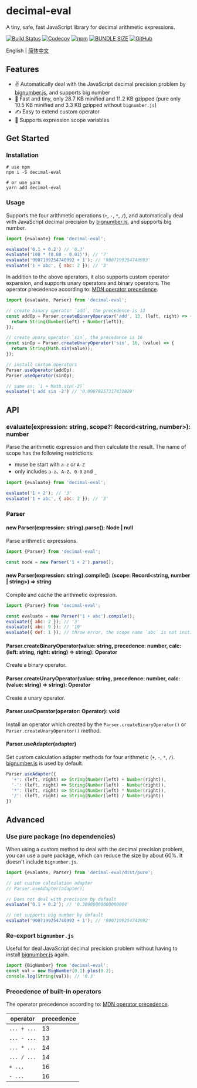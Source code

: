 # decimal-eval
A tiny, safe, fast JavaScript library for decimal arithmetic expressions.

[![Build Status](https://www.travis-ci.com/peakchen90/decimal-eval.svg?branch=master)](https://www.travis-ci.com/peakchen90/decimal-eval)
[![Codecov](https://img.shields.io/codecov/c/github/peakchen90/decimal-eval.svg)](https://codecov.io/gh/peakchen90/decimal-eval)
[![npm](https://img.shields.io/npm/v/decimal-eval.svg)](https://www.npmjs.com/package/decimal-eval)
[![BUNDLE SIZE](https://badgen.net/bundlephobia/minzip/decimal-eval)](https://bundlephobia.com/result?p=decimal-eval)
[![GitHub](https://img.shields.io/github/license/mashape/apistatus.svg)](https://github.com/peakchen90/decimal-eval/blob/master/LICENSE)

English | [简体中文](./README.ZH-CN.md)

## Features
- :v: Automatically deal with the JavaScript decimal precision problem by [bignumber.js](https://github.com/MikeMcl/bignumber.js), and supports big number
- :rocket: Fast and tiny, only 28.7 KB minified and 11.2 KB gzipped (pure only 10.5 KB minified and 3.3 KB gzipped without `bignumber.js`)
- :writing_hand: Easy to extend custom operator
- :vulcan_salute: Supports expression scope variables

## Get Started

### Installation
```
# use npm
npm i -S decimal-eval

# or use yarn
yarn add decimal-eval
```


### Usage
Supports the four arithmetic operations (`+`, `-`, `*`, `/`),
and automatically deal with JavaScript decimal precision by [bignumber.js](https://github.com/MikeMcl/bignumber.js), and supports big number.

```js
import {evaluate} from 'decimal-eval';

evaluate('0.1 + 0.2') // '0.3'
evaluate('100 * (0.08 - 0.01)'); // '7'
evaluate('9007199254740992 + 1'); // '9007199254740993'
evaluate('1 + abc', { abc: 2 }); // '3'
```

In addition to the above operators, it also supports custom operator expansion,
and supports unary operators and binary operators.
The operator precedence according to: [MDN operator precedence](https://developer.mozilla.org/en-US/docs/Web/JavaScript/Reference/Operators/Operator_Precedence).

```js
import {evaluate, Parser} from 'decimal-eval';

// create binary operator `add`, the precedence is 13
const addOp = Parser.createBinaryOperator('add', 13, (left, right) => {
  return String(Number(left) + Number(left));
});

// create unary operator `sin`, the precedence is 16
const sinOp = Parser.createUnaryOperator('sin', 16, (value) => {
  return String(Math.sin(value));
});

// install custom operators
Parser.useOperator(addOp);
Parser.useOperator(sinOp);

// same as: `1 + Math.sin(-2)`
evaluate('1 add sin -2') // '0.09070257317431829'
```


## API
### evaluate(expression: string, scope?: Record<string, number>): number
Parse the arithmetic expression and then calculate the result. The name of scope has the following restrictions:
- muse be start with `a-z` or `A-Z`
- only includes `a-z`、`A-Z`、`0-9` and `_`

```js
import {evaluate} from 'decimal-eval';

evaluate('1 + 2'); // '3'
evaluate('1 + abc', { abc: 2 }); // '3'
```

### Parser

#### new Parser(expression: string).parse(): Node | null
Parse arithmetic expressions.

```js
import {Parser} from 'decimal-eval';

const node = new Parser('1 + 2').parse();
```

#### new Parser(expression: string).compile(): (scope: Record<string, number | string>) => string
Compile and cache the arithmetic expression.

```js
import {Parser} from 'decimal-eval';

const evaluate = new Parser('1 + abc').compile();
evaluate({ abc: 2 }); // '3'
evaluate({ abc: 9 }); // '10'
evaluate({ def: 1 }); // throw error, the scope name `abc` is not initialized
```

#### Parser.createBinaryOperator(value: string, precedence: number, calc: (left: string, right: string) => string): Operator
Create a binary operator.

#### Parser.createUnaryOperator(value: string, precedence: number, calc: (value: string) => string): Operator
Create a unary operator.

#### Parser.useOperator(operator: Operator): void
Install an operator which created by the `Parser.createBinaryOperator()` or `Parser.createUnaryOperator()` method.

#### Parser.useAdapter(adapter)
Set custom calculation adapter methods for four arithmetic (`+`, `-`, `*`, `/`).
[bignumber.js](https://github.com/MikeMcl/bignumber.js) is used by default.

```js
Parser.useAdapter({
  '+': (left, right) => String(Number(left) + Number(right)),
  '-': (left, right) => String(Number(left) - Number(right)),
  '*': (left, right) => String(Number(left) * Number(right)),
  '/': (left, right) => String(Number(left) / Number(right))
})
```


## Advanced

### Use pure package (no dependencies)
When using a custom method to deal with the decimal precision problem, you can use a pure package, which can reduce the size by about 60%.
It doesn't include `bignumber.js`.

```js
import {evaluate, Parser} from 'decimal-eval/dist/pure';

// set custom calculation adapter
// Parser.useAdapter(adapter);

// Does not deal with precision by default
evaluate('0.1 + 0.2'); // '0.30000000000000004'

// not supports big number by default
evaluate('9007199254740992 + 1'); // '9007199254740992'
```

### Re-export `bignumber.js`
Useful for deal JavaScript decimal precision problem without having to install [bignumber.js](https://github.com/MikeMcl/bignumber.js) again.

```js
import {BigNumber} from 'decimal-eval';
const val = new BigNumber(0.1).plus(0.2);
console.log(String(val)); // '0.3'
```

### Precedence of built-in operators
The operator precedence according to: [MDN operator precedence](https://developer.mozilla.org/en-US/docs/Web/JavaScript/Reference/Operators/Operator_Precedence#table).

|  operator   | precedence |
|  --------   | ---------- |
| `... + ...` | 13         |
| `... - ...` | 13         |
| `... * ...` | 14         |
| `... / ...` | 14         |
| `+ ...`     | 16         |
| `- ...`     | 16         |
